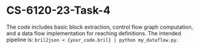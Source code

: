 # CS-6120-23-Task-4

The code includes basic block extraction, control flow graph computation, and a data flow implementation for reaching definitions.
The intended pipeline is: `bril2json < {your_code.bril} | python my_dataflow.py`.
